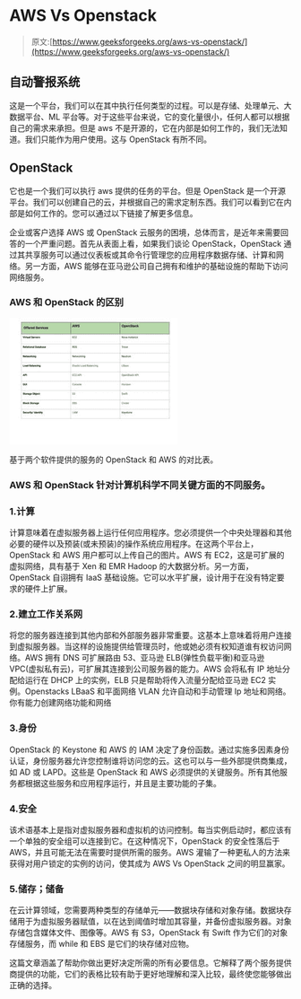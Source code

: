 # AWS Vs Openstack

> 原文:[https://www.geeksforgeeks.org/aws-vs-openstack/](https://www.geeksforgeeks.org/aws-vs-openstack/)

## 自动警报系统

这是一个平台，我们可以在其中执行任何类型的过程。可以是存储、处理单元、大数据平台、ML 平台等。对于这些平台来说，它的变化量很小，任何人都可以根据自己的需求来承担。但是 aws 不是开源的，它在内部是如何工作的，我们无法知道。我们只能作为用户使用。这与 OpenStack 有所不同。

## OpenStack

它也是一个我们可以执行 aws 提供的任务的平台。但是 OpenStack 是一个开源平台。我们可以创建自己的云，并根据自己的需求定制东西。我们可以看到它在内部是如何工作的。您可以通过以下链接了解更多信息。

企业或客户选择 AWS 或 OpenStack 云服务的困境，总体而言，是近年来需要回答的一个严重问题。首先从表面上看，如果我们谈论 OpenStack，OpenStack 通过其共享服务可以通过仪表板或其命令行管理您的应用程序数据存储、计算和网络。另一方面，AWS 能够在亚马逊公司自己拥有和维护的基础设施的帮助下访问网络服务。

### AWS 和 OpenStack 的区别

![](img/7778002c38b43cec2db6008b6ff1d1ec.png)

基于两个软件提供的服务的 OpenStack 和 AWS 的对比表。

### AWS 和 OpenStack 针对计算机科学不同关键方面的不同服务。

### 1.计算

计算意味着在虚拟服务器上运行任何应用程序。您必须提供一个中央处理器和其他必要的硬件以及预装(或未预装)的操作系统应用程序。在这两个平台上，OpenStack 和 AWS 用户都可以上传自己的图片。AWS 有 EC2，这是可扩展的虚拟网络，具有基于 Xen 和 EMR Hadoop 的大数据分析。另一方面，OpenStack 自诩拥有 IaaS 基础设施。它可以水平扩展，设计用于在没有特定要求的硬件上扩展。

### 2.建立工作关系网

将您的服务器连接到其他内部和外部服务器非常重要。这基本上意味着将用户连接到虚拟服务器。当这样的设施提供给管理员时，他或她必须有权知道谁有权访问网络。AWS 拥有 DNS 可扩展路由 53、亚马逊 ELB(弹性负载平衡)和亚马逊 VPC(虚拟私有云)，可扩展其连接到公司服务器的能力。AWS 会将私有 IP 地址分配给运行在 DHCP 上的实例，ELB 只是帮助将传入流量分配给亚马逊 EC2 实例。Openstacks LBaaS 和平面网络 VLAN 允许自动和手动管理 Ip 地址和网络。你有能力创建网络功能和网络

### 3.身份

OpenStack 的 Keystone 和 AWS 的 IAM 决定了身份函数。通过实施多因素身份认证，身份服务器允许您控制谁将访问您的云。这也可以与一些外部提供商集成，如 AD 或 LAPD。这些是 OpenStack 和 AWS 必须提供的关键服务。所有其他服务都根据这些服务和应用程序运行，并且是主要功能的子集。

### 4.安全

该术语基本上是指对虚拟服务器和虚拟机的访问控制。每当实例启动时，都应该有一个单独的安全组可以连接到它。在这种情况下，OpenStack 的安全性落后于 AWS，并且可能无法在需要时提供所需的服务。AWS 灌输了一种更私人的方法来获得对用户锁定的实例的访问，使其成为 AWS Vs OpenStack 之间的明显赢家。

### 5.储存；储备

在云计算领域，您需要两种类型的存储单元——数据块存储和对象存储。数据块存储用于为虚拟服务器赋值，以在达到阈值时增加其容量，并备份虚拟服务器。对象存储包含媒体文件、图像等。AWS 有 S3，OpenStack 有 Swift 作为它们的对象存储服务，而 while 和 EBS 是它们的块存储对应物。

这篇文章涵盖了帮助你做出更好决定所需的所有必要信息。它解释了两个服务提供商提供的功能，它们的表格比较有助于更好地理解和深入比较，最终使您能够做出正确的选择。